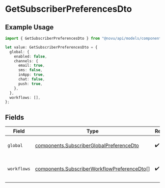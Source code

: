# GetSubscriberPreferencesDto

## Example Usage

```typescript
import { GetSubscriberPreferencesDto } from "@novu/api/models/components";

let value: GetSubscriberPreferencesDto = {
  global: {
    enabled: false,
    channels: {
      email: true,
      sms: false,
      inApp: true,
      chat: false,
      push: true,
    },
  },
  workflows: [],
};
```

## Fields

| Field                                                                                                      | Type                                                                                                       | Required                                                                                                   | Description                                                                                                |
| ---------------------------------------------------------------------------------------------------------- | ---------------------------------------------------------------------------------------------------------- | ---------------------------------------------------------------------------------------------------------- | ---------------------------------------------------------------------------------------------------------- |
| `global`                                                                                                   | [components.SubscriberGlobalPreferenceDto](../../models/components/subscriberglobalpreferencedto.md)       | :heavy_check_mark:                                                                                         | Global preference settings                                                                                 |
| `workflows`                                                                                                | [components.SubscriberWorkflowPreferenceDto](../../models/components/subscriberworkflowpreferencedto.md)[] | :heavy_check_mark:                                                                                         | Workflow-specific preference settings                                                                      |